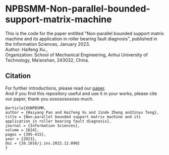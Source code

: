 # NPBSMM-Non-parallel-bounded-support-matrix-machine
This is the code for the paper entitled "Non-parallel bounded support matrix machine and its application in roller bearing fault diagnosis", published in the Information Sciences, January 2023.<br>
Author: Haifeng Xu.,<br>
Organization: School of Mechanical Engineering, Anhui University of Technology, Ma’anshan, 243032, China.

## Citation
For further introductions, please read our [paper](https://doi.org/10.1016/j.ins.2022.12.090). <br>
And if you find this repository useful and use it in your works, please cite our paper, thank you sosososososo much.  <br>

```
@article{XUNPBSMM,
author = {Haiyang Pan and Haifeng Xu and Jinde Zheng andJinyu Tong},
title = {Non-parallel bounded support matrix machine and its application in roller bearing fault diagnosis},
journal = {Information Sciences},
volume = {624},
pages = {395-415},
year = {2023},
doi = {10.1016/j.ins.2022.12.090}
}
```

